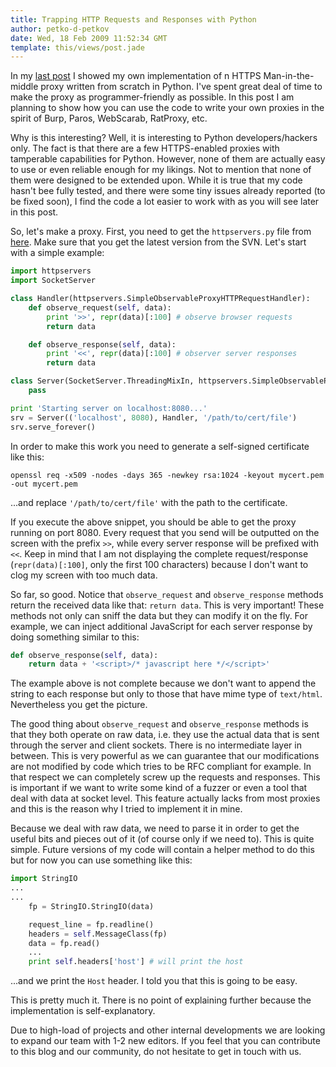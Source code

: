 ```yaml
---
title: Trapping HTTP Requests and Responses with Python
author: petko-d-petkov
date: Wed, 18 Feb 2009 11:52:34 GMT
template: this/views/post.jade
---
```


In my [last post](/blog/python-ssl-mitm-proxy-and-more/) I showed my own implementation of n HTTPS Man-in-the-middle proxy written from scratch in Python. I've spent great deal of time to make the proxy as programmer-friendly as possible. In this post I am planning to show how you can use the code to write your own proxies in the spirit of Burp, Paros, WebScarab, RatProxy, etc.

Why is this interesting? Well, it is interesting to Python developers/hackers only. The fact is that there are a few HTTPS-enabled proxies with tamperable capabilities for Python. However, none of them are actually easy to use or even reliable enough for my likings. Not to mention that none of them were designed to be extended upon. While it is true that my code hasn't bee fully tested, and there were some tiny issues already reported (to be fixed soon), I find the code a lot easier to work with as you will see later in this post.

So, let's make a proxy. First, you need to get the `httpservers.py` file from [here](/blog/python-ssl-mitm-proxy-and-more/). Make sure that you get the latest version from the SVN. Let's start with a simple example:

```python
import httpservers
import SocketServer

class Handler(httpservers.SimpleObservableProxyHTTPRequestHandler):
	def observe_request(self, data):
		print '>>', repr(data)[:100] # observe browser requests
		return data

	def observe_response(self, data):
		print '<<', repr(data)[:100] # observer server responses
		return data

class Server(SocketServer.ThreadingMixIn, httpservers.SimpleObservableProxyHTTPServer):
	pass

print 'Starting server on localhost:8080...'
srv = Server(('localhost', 8080), Handler, '/path/to/cert/file')
srv.serve_forever()
```

In order to make this work you need to generate a self-signed certificate like this:

	openssl req -x509 -nodes -days 365 -newkey rsa:1024 -keyout mycert.pem -out mycert.pem

...and replace `'/path/to/cert/file'` with the path to the certificate.

If you execute the above snippet, you should be able to get the proxy running on port 8080. Every request that you send will be outputted on the screen with the prefix `>>`, while every server response will be prefixed with `<<`. Keep in mind that I am not displaying the complete request/response (`repr(data)[:100]`, only the first 100 characters) because I don't want to clog my screen with too much data.

So far, so good. Notice that `observe_request` and `observe_response` methods return the received data like that: `return data`. This is very important! These methods not only can sniff the data but they can modify it on the fly. For example, we can inject additional JavaScript for each server response by doing something similar to this:

```python
def observe_response(self, data):
	return data + '<script>/* javascript here */</script>'
```

The example above is not complete because we don't want to append the string to each response but only to those that have mime type of `text/html`. Nevertheless you get the picture.

The good thing about `observe_request` and `observe_response` methods is that they both operate on raw data, i.e. they use the actual data that is sent through the server and client sockets. There is no intermediate layer in between. This is very powerful as we can guarantee that our modifications are not modified by code which tries to be RFC compliant for example. In that respect we can completely screw up the requests and responses. This is important if we want to write some kind of a fuzzer or even a tool that deal with data at socket level. This feature actually lacks from most proxies and this is the reason why I tried to implement it in mine.

Because we deal with raw data, we need to parse it in order to get the useful bits and pieces out of it (of course only if we need to). This is quite simple. Future versions of my code will contain a helper method to do this but for now you can use something like this:

```python
import StringIO
...
...
	fp = StringIO.StringIO(data)

	request_line = fp.readline()
	headers = self.MessageClass(fp)
	data = fp.read()
	...
	print self.headers['host'] # will print the host
```

...and we print the `Host` header. I told you that this is going to be easy.

This is pretty much it. There is no point of explaining further because the implementation is self-explanatory.

Due to high-load of projects and other internal developments we are looking to expand our team with 1-2 new editors. If you feel that you can contribute to this blog and our community, do not hesitate to get in touch with us.
